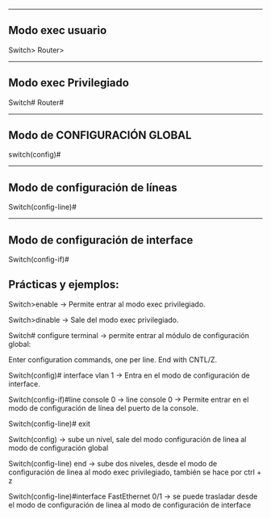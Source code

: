 ------------------
Modo exec usuario
------------------

Switch>
Router>

-----------------------
Modo exec Privilegiado
-----------------------

Switch#
Router#

-----------------------------
Modo de CONFIGURACIÓN GLOBAL
-----------------------------

switch(config)#

--------------------------------
Modo de configuración de líneas
--------------------------------

Switch(config-line)#

-----------------------------------
Modo de configuración de interface
-----------------------------------

Switch(config-if)#


Prácticas y ejemplos:
------------------

Switch>enable -> Permite entrar al modo exec privilegiado.

Switch>dinable -> Sale del modo exec privilegiado.

Switch# configure terminal -> permite entrar al módulo de configuración global:

Enter configuration commands, one per line.  End with CNTL/Z.

Switch(config)# interface vlan 1 -> Entra en el modo de configuración de interface.

Switch(config-if)#line console 0 -> line console 0 -> Permite entrar en el modo de configuración de línea del puerto de la console.

Switch(config-line)# exit

Switch(config) -> sube un nivel, sale del modo configuración de linea al modo de configuración global

Switch(config-line) end -> sube dos niveles, desde el modo de configuración de linea al modo exec privilegiado, también se hace por ctrl + z

Switch(config-line)#interface FastEthernet 0/1 -> se puede trasladar desde el modo de configuración de linea al modo de configuración de interface













